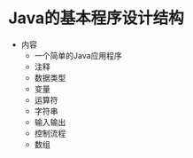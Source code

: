 #   Java的基本程序设计结构

-   内容
    -   一个简单的Java应用程序
    -   注释
    -   数据类型
    -   变量
    -   运算符
    -   字符串
    -   输入输出
    -   控制流程
    -   数组

